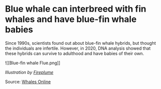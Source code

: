 # Blue whale can interbreed with fin whales and have blue-fin whale babies

Since 1990s, scientists found out about blue-fin whale hybrids, but thought the individuals are infertile. However, in 2020, DNA analysis showed that these hybrids can survive to adulthood and have babies of their own.

![[Blue-fin whale Flue.png]]

_Illustration by [Fireplume](https://www.deviantart.com/fireplume)_

Source: [Whales Online](https://baleinesendirect.org/en/fin-blue-hybrids-a-new-challenge-for-blue-whale-conservation/)